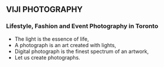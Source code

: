 ## VIJI PHOTOGRAPHY

### Lifestyle, Fashion and Event Photography in Toronto

* The light is the essence of life, 
* A photograph is an art created with lights,
* Digital photograph is the finest spectrum of an artwork, 
* Let us create photographs. 
